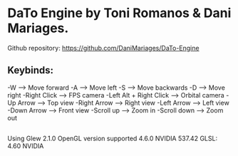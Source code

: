 # DaTo Engine by Toni Romanos & Dani Mariages.
Github repository: https://github.com/DaniMariages/DaTo-Engine
## Keybinds:
-W --> Move forward
-A --> Move left
-S --> Move backwards
-D --> Move right
-Right Click --> FPS camera
-Left Alt + Right Click --> Orbital camera
-Up Arrow --> Top view
-Right Arrow --> Right view
-Left Arrow --> Left view
-Down Arrow --> Front view
-Scroll up --> Zoom in
-Scroll down --> Zoom out
##
Using Glew 2.1.0
OpenGL version supported 4.6.0 NVIDIA 537.42
GLSL: 4.60 NVIDIA